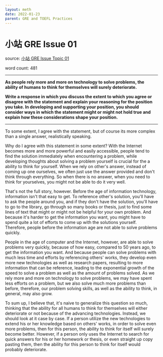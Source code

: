 ```yaml
---
layout: meth
date: 2022-01-23
parent: GRE and TOEFL Practices
---
```

# 小站 GRE Issue 01
source: [小站 GRE Issue Topic 01](http://top.zhan.com/gre/write/issuereview-97932-278-4-400.html)

word count: 481  

---
**As people rely more and more on technology to solve problems, the ability of humans to think for themselves will surely deteriorate.**

**Write a response in which you discuss the extent to which you agree or disagree with the statement and explain your reasoning for the position you take. In developing and supporting your position, you should consider ways in which the statement might or might not hold true and explain how these considerations shape your position.**

---
To some extent, I agree with the statement, but of course its more complex than a single answer, realistically speaking.

Why do I agree with this statement in some extent? With the Internet becomes more and more powerful and easily accessible, people tend to find the solution immediately when encountering a problem, while developing thoughts about solving a problem yourself is crucial for the a ability to think for yourself. When we rely on other's answer, instead of coming up one ourselves, we often just use the answer provided and don't think through everything. So when there is no answer, when you need to think for yourselves, you might not be able to do it very well.

That's not the full story, however. Before the age of information technology, information isn't that easy to get. To reference other's solution, you'll have to ask the people around you, and if they don't have the solution, you'll have to go to the library, go through so many books or thesis, just to find some lines of text that might or might not be helpful for your own problem. And because it's harder to get the information you want, you might have to spend quite a lot of efforts to come up with the solutions yourself. Therefore, people before the information age are not able to solve problems quickly.

People in the age of computer and the Internet, however, are able to solve problems very quickly, because of how easy, compared to 50 years ago, to get the information you want. And because people can solve problems with much less time and efforts by referencing others' works, they develop even more new technologies as well as research papers, resulting to more information that can be reference, leading to the exponential growth of the speed to solve a problem as well as the amount of problems solved. As we rely more and more on technology to solve problems, we may have spent less efforts on a problem, but we also solve much more problems than before, therefore, our problem solving skills, as well as the ability to think, in general, may also grow.

To sum up, I believe that, it's naive to generalize this question so much, thinking that the ability for all humans to think for themselves will either deteriorate or not because of the advancing technologies. Instead, we should look at it case by case. If a person utilize the new technologies to extend his or her knowledge based on others' works, in order to solve even more problems, then for this person, the ability to think for itself will surely become better. However, if a person only uses the Internet to search for quick answers for his or her homework or thesis, or even straight up copy pasting them, then the ability for this person to think for itself would probably deteriorate.